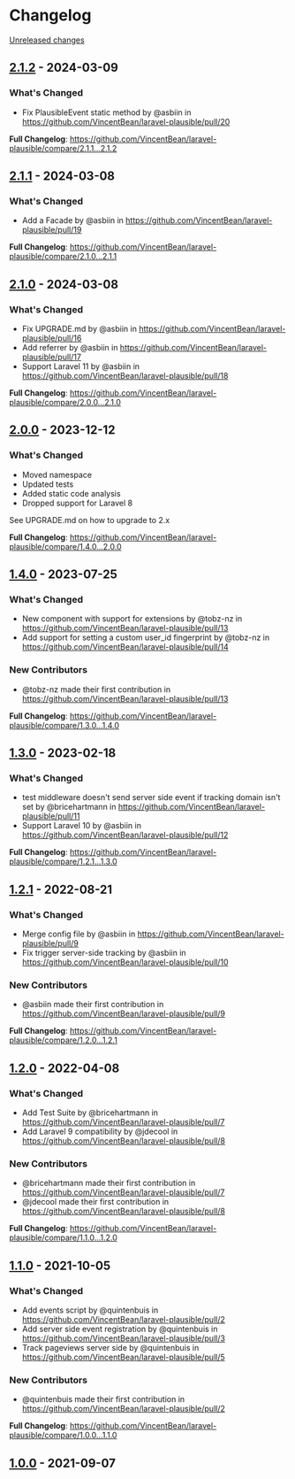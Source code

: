 # Changelog 

[Unreleased changes](https://github.com/VincentBean/laravel-plausible/compare/2.1.2...main)
## [2.1.2](https://github.com/VincentBean/laravel-plausible/releases/tag/2.1.2) - 2024-03-09

### What's Changed
* Fix PlausibleEvent static method by @asbiin in https://github.com/VincentBean/laravel-plausible/pull/20


**Full Changelog**: https://github.com/VincentBean/laravel-plausible/compare/2.1.1...2.1.2

## [2.1.1](https://github.com/VincentBean/laravel-plausible/releases/tag/2.1.1) - 2024-03-08

### What's Changed
* Add a Facade by @asbiin in https://github.com/VincentBean/laravel-plausible/pull/19


**Full Changelog**: https://github.com/VincentBean/laravel-plausible/compare/2.1.0...2.1.1

## [2.1.0](https://github.com/VincentBean/laravel-plausible/releases/tag/2.1.0) - 2024-03-08

### What's Changed
* Fix UPGRADE.md by @asbiin in https://github.com/VincentBean/laravel-plausible/pull/16
* Add referrer by @asbiin in https://github.com/VincentBean/laravel-plausible/pull/17
* Support Laravel 11 by @asbiin in https://github.com/VincentBean/laravel-plausible/pull/18


**Full Changelog**: https://github.com/VincentBean/laravel-plausible/compare/2.0.0...2.1.0

## [2.0.0](https://github.com/VincentBean/laravel-plausible/releases/tag/2.0.0) - 2023-12-12

### What's Changed
* Moved namespace
* Updated tests
* Added static code analysis
* Dropped support for Laravel 8

See UPGRADE.md on how to upgrade to 2.x

**Full Changelog**: https://github.com/VincentBean/laravel-plausible/compare/1.4.0...2.0.0

## [1.4.0](https://github.com/VincentBean/laravel-plausible/releases/tag/1.4.0) - 2023-07-25

### What's Changed
* New component with support for extensions by @tobz-nz in https://github.com/VincentBean/laravel-plausible/pull/13
* Add support for setting a custom user_id fingerprint by @tobz-nz in https://github.com/VincentBean/laravel-plausible/pull/14

### New Contributors
* @tobz-nz made their first contribution in https://github.com/VincentBean/laravel-plausible/pull/13

**Full Changelog**: https://github.com/VincentBean/laravel-plausible/compare/1.3.0...1.4.0

## [1.3.0](https://github.com/VincentBean/laravel-plausible/releases/tag/1.3.0) - 2023-02-18

### What's Changed
* test middleware doesn't send server side event if tracking domain isn't set by @bricehartmann in https://github.com/VincentBean/laravel-plausible/pull/11
* Support Laravel 10 by @asbiin in https://github.com/VincentBean/laravel-plausible/pull/12


**Full Changelog**: https://github.com/VincentBean/laravel-plausible/compare/1.2.1...1.3.0

## [1.2.1](https://github.com/VincentBean/laravel-plausible/releases/tag/1.2.1) - 2022-08-21

### What's Changed
* Merge config file by @asbiin in https://github.com/VincentBean/laravel-plausible/pull/9
* Fix trigger server-side tracking by @asbiin in https://github.com/VincentBean/laravel-plausible/pull/10

### New Contributors
* @asbiin made their first contribution in https://github.com/VincentBean/laravel-plausible/pull/9

**Full Changelog**: https://github.com/VincentBean/laravel-plausible/compare/1.2.0...1.2.1

## [1.2.0](https://github.com/VincentBean/laravel-plausible/releases/tag/1.2.0) - 2022-04-08

### What's Changed
* Add Test Suite by @bricehartmann in https://github.com/VincentBean/laravel-plausible/pull/7
* Add Laravel 9 compatibility by @jdecool in https://github.com/VincentBean/laravel-plausible/pull/8

### New Contributors
* @bricehartmann made their first contribution in https://github.com/VincentBean/laravel-plausible/pull/7
* @jdecool made their first contribution in https://github.com/VincentBean/laravel-plausible/pull/8

**Full Changelog**: https://github.com/VincentBean/laravel-plausible/compare/1.1.0...1.2.0

## [1.1.0](https://github.com/VincentBean/laravel-plausible/releases/tag/1.1.0) - 2021-10-05

### What's Changed
* Add events script by @quintenbuis in https://github.com/VincentBean/laravel-plausible/pull/2
* Add server side event registration by @quintenbuis in https://github.com/VincentBean/laravel-plausible/pull/3
* Track pageviews server side by @quintenbuis in https://github.com/VincentBean/laravel-plausible/pull/5

### New Contributors
* @quintenbuis made their first contribution in https://github.com/VincentBean/laravel-plausible/pull/2

**Full Changelog**: https://github.com/VincentBean/laravel-plausible/compare/1.0.0...1.1.0

## [1.0.0](https://github.com/VincentBean/laravel-plausible/releases/tag/1.0.0) - 2021-09-07




